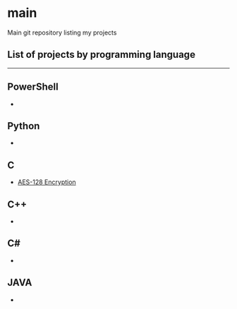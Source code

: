 # main
Main git repository listing my projects

## List of projects by programming language
---
## PowerShell
- 

## Python
-

## C
- [AES-128 Encryption](https://github.com/Seb-man60/AES-128-Encryption)

## C++
-

## C#
-

## JAVA
-
